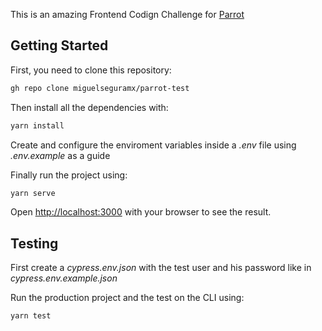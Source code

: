 This is an amazing Frontend Codign Challenge for [Parrot](https://parrotsoftware.io/)

## Getting Started

First, you need to clone this repository:

```bash
gh repo clone miguelseguramx/parrot-test
```

Then install all the dependencies with:

```bash
yarn install
```

Create and configure the enviroment variables inside a *.env* file using *.env.example* as a guide

Finally run the project using:

```bash
yarn serve
```

Open [http://localhost:3000](http://localhost:3000) with your browser to see the result.

## Testing

First create a *cypress.env.json* with the test user and his password like in *cypress.env.example.json*

Run the production project and the test on the CLI using:

```bash
yarn test
```
